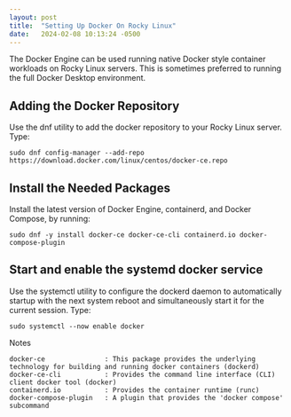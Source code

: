 ```yaml
---
layout: post
title:  "Setting Up Docker On Rocky Linux"
date:   2024-02-08 10:13:24 -0500
---
```


The Docker Engine can be used running native Docker style container workloads on Rocky Linux servers. This is sometimes preferred to running the full Docker Desktop environment.

## Adding the Docker Repository
Use the dnf utility to add the docker repository to your Rocky Linux server. Type:
````
sudo dnf config-manager --add-repo https://download.docker.com/linux/centos/docker-ce.repo
````

## Install the Needed Packages
Install the latest version of Docker Engine, containerd, and Docker Compose, by running:
````
sudo dnf -y install docker-ce docker-ce-cli containerd.io docker-compose-plugin
````

## Start and enable the systemd docker service
Use the systemctl utility to configure the dockerd daemon to automatically startup with the next system reboot and simultaneously start it for the current session. Type:
`````
sudo systemctl --now enable docker
`````

Notes
````
docker-ce               : This package provides the underlying technology for building and running docker containers (dockerd) 
docker-ce-cli           : Provides the command line interface (CLI) client docker tool (docker)
containerd.io           : Provides the container runtime (runc)
docker-compose-plugin   : A plugin that provides the 'docker compose' subcommand 
`````

